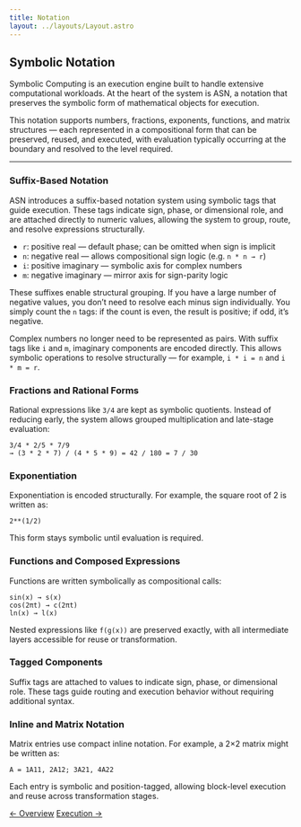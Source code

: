 ```yaml
---
title: Notation 
layout: ../layouts/Layout.astro
---
```


## Symbolic Notation

Symbolic Computing is an execution engine built to handle extensive computational workloads. At the heart of the system is ASN, a notation that preserves the symbolic form of mathematical objects for execution.

This notation supports numbers, fractions, exponents, functions, and matrix structures — each represented in a compositional form that can be preserved, reused, and executed, with evaluation typically occurring at the boundary and resolved to the level required.

---

### Suffix-Based Notation

ASN introduces a suffix-based notation system using symbolic tags that guide execution. These tags indicate sign, phase, or dimensional role, and are attached directly to numeric values, allowing the system to group, route, and resolve expressions structurally.

- `r`: positive real — default phase; can be omitted when sign is implicit
- `n`: negative real — allows compositional sign logic (e.g. `n * n → r`)
- `i`: positive imaginary — symbolic axis for complex numbers
- `m`: negative imaginary — mirror axis for sign-parity logic

These suffixes enable structural grouping. If you have a large number of negative values, you don’t need to resolve each minus sign individually. You simply count the `n` tags: if the count is even, the result is positive; if odd, it’s negative.

Complex numbers no longer need to be represented as pairs. With suffix tags like `i` and `m`, imaginary components are encoded directly. This allows symbolic operations to resolve structurally — for example, `i * i = n` and `i * m = r`.


### Fractions and Rational Forms

Rational expressions like `3/4` are kept as symbolic quotients. Instead of reducing early, the system allows grouped multiplication and late-stage evaluation:

```
3/4 * 2/5 * 7/9
→ (3 * 2 * 7) / (4 * 5 * 9) = 42 / 180 = 7 / 30
```

### Exponentiation

Exponentiation is encoded structurally. For example, the square root of 2 is written as:

```
2**(1/2)
```

This form stays symbolic until evaluation is required.

### Functions and Composed Expressions

Functions are written symbolically as compositional calls:

```
sin(x) → s(x)
cos(2πt) → c(2πt)
ln(x) → l(x)
```

Nested expressions like `f(g(x))` are preserved exactly, with all intermediate layers accessible for reuse or transformation.

### Tagged Components

Suffix tags are attached to values to indicate sign, phase, or dimensional role. These tags guide routing and execution behavior without requiring additional syntax.

### Inline and Matrix Notation

Matrix entries use compact inline notation. For example, a 2×2 matrix might be written as:

```
A = 1A11, 2A12; 3A21, 4A22
```

Each entry is symbolic and position-tagged, allowing block-level execution and reuse across transformation stages.




<div class="hidden sm:flex justify-between mt-12 text-sm font-medium">
  <a href="/" class="link-nav-soft">← Overview</a>
  <a href="/execution" class="link-nav-soft">Execution →</a>
</div>

